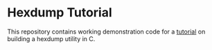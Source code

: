 # Hexdump Tutorial

This repository contains working demonstration code for a [tutorial][] on building a hexdump utility in C.

[tutorial]: http://www.dmulholl.com/lets-build/a-hexdump-utility.html


